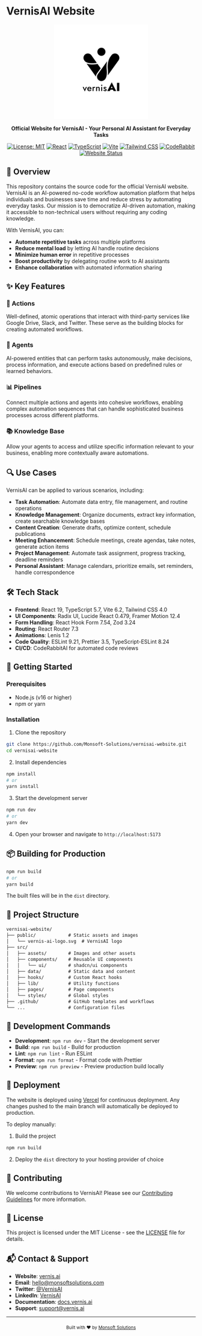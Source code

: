 # VernisAI Website

<div align="center">
  <img src="public/vernis-ai-logo.svg" alt="VernisAI Logo" width="250" />
  <p><strong>Official Website for VernisAI - Your Personal AI Assistant for Everyday Tasks</strong></p>
  
  [![License: MIT](https://img.shields.io/badge/License-MIT-yellow.svg)](https://opensource.org/licenses/MIT)
  [![React](https://img.shields.io/badge/React-19.0-blue.svg)](https://reactjs.org/)
  [![TypeScript](https://img.shields.io/badge/TypeScript-5.7-blue.svg)](https://www.typescriptlang.org/)
  [![Vite](https://img.shields.io/badge/Vite-6.2-purple.svg)](https://vitejs.dev/)
  [![Tailwind CSS](https://img.shields.io/badge/Tailwind-4.0-38B2AC.svg)](https://tailwindcss.com/)
  [![CodeRabbit](https://img.shields.io/badge/CodeRabbit-AI-FF69B4.svg)](https://coderabbit.ai/)
  [![Website Status](https://img.shields.io/website?url=https%3A%2F%2Fvernis.ai)](https://vernis.ai)
</div>

## 🚀 Overview

This repository contains the source code for the official VernisAI website. VernisAI is an AI-powered no-code workflow automation platform that helps individuals and businesses save time and reduce stress by automating everyday tasks. Our mission is to democratize AI-driven automation, making it accessible to non-technical users without requiring any coding knowledge.

With VernisAI, you can:

- **Automate repetitive tasks** across multiple platforms
- **Reduce mental load** by letting AI handle routine decisions
- **Minimize human error** in repetitive processes
- **Boost productivity** by delegating routine work to AI assistants
- **Enhance collaboration** with automated information sharing

## ✨ Key Features

### 🔄 Actions

Well-defined, atomic operations that interact with third-party services like Google Drive, Slack, and Twitter. These serve as the building blocks for creating automated workflows.

### 🤖 Agents

AI-powered entities that can perform tasks autonomously, make decisions, process information, and execute actions based on predefined rules or learned behaviors.

### 📊 Pipelines

Connect multiple actions and agents into cohesive workflows, enabling complex automation sequences that can handle sophisticated business processes across different platforms.

### 📚 Knowledge Base

Allow your agents to access and utilize specific information relevant to your business, enabling more contextually aware automations.

## 🔍 Use Cases

VernisAI can be applied to various scenarios, including:

- **Task Automation**: Automate data entry, file management, and routine operations
- **Knowledge Management**: Organize documents, extract key information, create searchable knowledge bases
- **Content Creation**: Generate drafts, optimize content, schedule publications
- **Meeting Enhancement**: Schedule meetings, create agendas, take notes, generate action items
- **Project Management**: Automate task assignment, progress tracking, deadline reminders
- **Personal Assistant**: Manage calendars, prioritize emails, set reminders, handle correspondence

## 🛠️ Tech Stack

- **Frontend**: React 19, TypeScript 5.7, Vite 6.2, Tailwind CSS 4.0
- **UI Components**: Radix UI, Lucide React 0.479, Framer Motion 12.4
- **Form Handling**: React Hook Form 7.54, Zod 3.24
- **Routing**: React Router 7.3
- **Animations**: Lenis 1.2
- **Code Quality**: ESLint 9.21, Prettier 3.5, TypeScript-ESLint 8.24
- **CI/CD**: CodeRabbitAI for automated code reviews

## 🚀 Getting Started

### Prerequisites

- Node.js (v16 or higher)
- npm or yarn

### Installation

1. Clone the repository

```bash
git clone https://github.com/Monsoft-Solutions/vernisai-website.git
cd vernisai-website
```

2. Install dependencies

```bash
npm install
# or
yarn install
```

3. Start the development server

```bash
npm run dev
# or
yarn dev
```

4. Open your browser and navigate to `http://localhost:5173`

## 📦 Building for Production

```bash
npm run build
# or
yarn build
```

The built files will be in the `dist` directory.

## 📂 Project Structure

```
vernisai-website/
├── public/            # Static assets and images
│   └── vernis-ai-logo.svg  # VernisAI logo
├── src/
│   ├── assets/        # Images and other assets
│   ├── components/    # Reusable UI components
│   │   └── ui/        # shadcn/ui components
│   ├── data/          # Static data and content
│   ├── hooks/         # Custom React hooks
│   ├── lib/           # Utility functions
│   ├── pages/         # Page components
│   └── styles/        # Global styles
├── .github/           # GitHub templates and workflows
└── ...                # Configuration files
```

## 🧪 Development Commands

- **Development**: `npm run dev` - Start the development server
- **Build**: `npm run build` - Build for production
- **Lint**: `npm run lint` - Run ESLint
- **Format**: `npm run format` - Format code with Prettier
- **Preview**: `npm run preview` - Preview production build locally

## 🚀 Deployment

The website is deployed using [Vercel](https://vercel.com) for continuous deployment. Any changes pushed to the main branch will automatically be deployed to production.

To deploy manually:

1. Build the project

```bash
npm run build
```

2. Deploy the `dist` directory to your hosting provider of choice

## 🤝 Contributing

We welcome contributions to VernisAI! Please see our [Contributing Guidelines](.github/CONTRIBUTING.md) for more information.

## 📄 License

This project is licensed under the MIT License - see the [LICENSE](LICENSE) file for details.

## 📬 Contact & Support

- **Website**: [vernis.ai](https://vernis.ai)
- **Email**: hello@monsoftsolutions.com
- **Twitter**: [@VernisAI](https://twitter.com/VernisAI)
- **LinkedIn**: [VernisAI](https://linkedin.com/company/vernisai)
- **Documentation**: [docs.vernis.ai](https://docs.vernis.ai)
- **Support**: [support@vernis.ai](mailto:support@vernis.ai)

---

<div align="center">
  <sub>Built with ❤️ by <a href="https://monsoftsolutions.com">Monsoft Solutions</a></sub>
</div>
